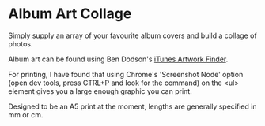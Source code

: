 # Album Art Collage

Simply supply an array of your favourite album covers and build a collage of photos.

Album art can be found using Ben Dodson's [iTunes Artwork Finder](https://bendodson.com/projects/itunes-artwork-finder/).

For printing, I have found that using Chrome's 'Screenshot Node' option (open dev tools, press CTRL+P and look for the command) on the &lt;ul&gt; element gives you a large enough graphic you can print.

Designed to be an A5 print at the moment, lengths are generally specified in mm or cm.
